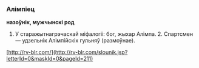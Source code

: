 ### Алімпіец
**назоўнік, мужчынскі род**

1. У старажытнагрэчаскай міфалогіі: бог, жыхар Алімпа. 2. Спартсмен — удзельнік Алімпійскіх гульняў (размоўнае).

<a rel="author">[http://rv-blr.com/](http://rv-blr.com/slounik.jsp?letterId=0&maskId=0&pageId=211)</a>
